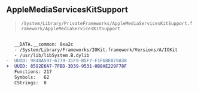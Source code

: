 ## AppleMediaServicesKitSupport

> `/System/Library/PrivateFrameworks/AppleMediaServicesKitSupport.framework/AppleMediaServicesKitSupport`

```diff

   __DATA.__common: 0xa2c
   - /System/Library/Frameworks/IOKit.framework/Versions/A/IOKit
   - /usr/lib/libSystem.B.dylib
-  UUID: 9848A597-6779-31F9-B5F7-F1F68E879A38
+  UUID: 8592E6A7-7FBD-3D39-9531-0B8AE229F78F
   Functions: 217
   Symbols:   62
   CStrings:  0

```
